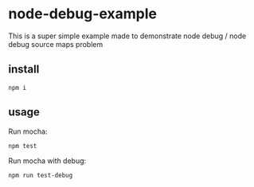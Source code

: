 # node-debug-example

This is a super simple example made to demonstrate node debug / node debug source maps problem 

## install

    npm i
    
## usage

Run mocha:

    npm test

Run mocha with debug:

    npm run test-debug
